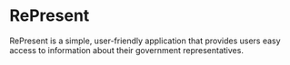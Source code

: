 # RePresent
RePresent is a simple, user-friendly application that provides users easy access to information about their government representatives.
